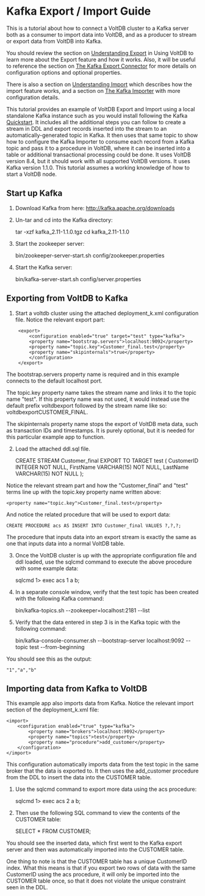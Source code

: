Kafka Export / Import Guide
===========================

This is a tutorial about how to connect a VoltDB cluster to a Kafka server both as a consumer to import data into VoltDB, and as a producer to stream or export data from VoltDB into Kafka.

You should review the section on [Understanding Export](https://docs.voltdb.com/UsingVoltDB/ChapExport.php#ExportIntro) in Using VoltDB to learn more about the Export feature and how it works. Also, it will be useful to reference the section on [The Kafka Export Connector](https://docs.voltdb.com/UsingVoltDB/ExportToKafka.php) for more details on configuration options and optional properties.


There is also a section on [Understanding Import](https://docs.voltdb.com/UsingVoltDB/exportimport.php) which describes how the import feature works, and a section on [The Kafka Importer](https://docs.voltdb.com/UsingVoltDB/exportimportkafka.php) with more configuration details.

This tutorial provides an example of VoltDB Export and Import using a local standalone Kafka instance such as you would install following the Kafka [Quickstart](https://kafka.apache.org/quickstart). It includes all the additional steps you can follow to create a stream in DDL and export records inserted into the stream to an automatically-generated topic in Kafka. It then uses that same topic to show how to configure the Kafka Importer to consume each record from a Kafka topic and pass it to a procedure in VoltDB, where it can be inserted into a table or additional transactional processing could be done. It uses VoltDB version 8.4, but it should work with all supported VoltDB versions. It uses Kafka version 1.1.0. This tutorial assumes a working knowledge of how to start a VoltDB node.


Start up Kafka
--------------


1) Download Kafka from here: http://kafka.apache.org/downloads

2) Un-tar and cd into the Kafka directory:

    tar -xzf kafka_2.11-1.1.0.tgz
    cd kafka_2.11-1.1.0

3) Start the zookeeper server:

    bin/zookeeper-server-start.sh config/zookeeper.properties


4) Start the Kafka server:

    bin/kafka-server-start.sh config/server.properties


Exporting from VoltDB to Kafka
------------------------------

1) Start a voltdb cluster using the attached deployment_k.xml configuration file. Notice the relevant export part:

        <export>
            <configuration enabled="true" target="test" type="kafka">
            <property name="bootstrap.servers">localhost:9092</property>
            <property name="topic.key">Customer_final.test</property>
            <property name="skipinternals">true</property>
            </configuration>
        </export>

The bootstrap.servers property name is required and in this example connects to the default localhost port.

The topic.key property name takes the stream name and links it to the topic name "test". If this property name was not used, it would instead use the default prefix voltdbexport followed by the stream name like so: voltdbexportCUSTOMER_FINAL.

The skipinternals property name stops the export of VoltDB meta data, such as transaction IDs and timestamps. It is purely optional, but it is needed for this particular example app to function.


2) Load the attached ddl.sql file.

    CREATE STREAM Customer_final EXPORT TO TARGET test (
      CustomerID INTEGER NOT NULL,
      FirstName VARCHAR(15) NOT NULL,
      LastName VARCHAR(15) NOT NULL
    );

Notice the relevant stream part and how the "Customer_final" and "test" terms line up with the topic.key property name written above:

    <property name="topic.key">Customer_final.test</property>

And notice the related procedure that will be used to export data:

    CREATE PROCEDURE acs AS INSERT INTO Customer_final VALUES ?,?,?;

The procedure that inputs data into an export stream is exactly the same as one that inputs data into a normal VoltDB table.


3) Once the VoltDB cluster is up with the appropriate configuration file and ddl loaded, use the sqlcmd command to execute the above procedure with some example data:

    sqlcmd
    1> exec acs 1 a b;


4) In a separate console window, verify that the test topic has been created with the following Kafka command:

    bin/kafka-topics.sh --zookeeper=localhost:2181 --list

5) Verify that the data entered in step 3 is in the Kafka topic with the following command:

    bin/kafka-console-consumer.sh --bootstrap-server localhost:9092 --topic test --from-beginning

You should see this as the output:

    "1","a","b"


Importing data from Kafka to VoltDB
-----------------------------------

This example app also imports data from Kafka. Notice the relevant import section of the deployment_k.xml file:

    <import>
        <configuration enabled="true" type="kafka">
            <property name="brokers">localhost:9092</property>
            <property name="topics">test</property>
            <property name="procedure">add_customer</property>
        </configuration>
    </import>

This configuration automatically imports data from the test topic in the same broker that the data is exported to. It then uses the add_customer procedure from the DDL to insert the data into the CUSTOMER table.

1) Use the sqlcmd command to export more data using the acs procedure:

    sqlcmd
    1> exec acs 2 a b;

2) Then use the following SQL command to view the contents of the CUSTOMER table:

    SELECT * FROM CUSTOMER;

You should see the inserted data, which first went to the Kafka export server and then was automatically imported into the CUSTOMER table.

One thing to note is that the CUSTOMER table has a unique CustomerID index. What this means is that if you export two rows of data with the same CustomerID using the acs procedure, it will only be imported into the CUSTOMER table once, so that it does not violate the unique constraint seen in the DDL.
